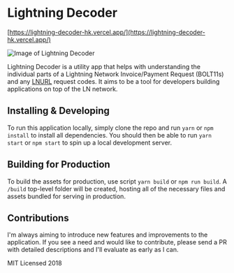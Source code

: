 # Lightning Decoder

[https://lightning-decoder-hk.vercel.app/](https://lightning-decoder-hk.vercel.app/)

![Image of Lightning Decoder](https://i.imgur.com/mg6opec.png)

Lightning Decoder is a utility app that helps with understanding the individual parts of a Lightning Network Invoice/Payment Request (BOLT11s) and any [LNURL](https://github.com/btcontract/lnurl-rfc) request codes. It aims to be a tool for developers building applications on top of the LN network.

## Installing & Developing

To run this application locally, simply clone the repo and run `yarn` or `npm install` to install all dependencies. You should then be able to run `yarn start` or `npm start` to spin up a local development server.

## Building for Production

To build the assets for production, use script `yarn build` or `npm run build`. A `/build` top-level folder will be created, hosting all of the necessary files and assets bundled for serving in production.

## Contributions

I'm always aiming to introduce new features and improvements to the application. If you see a need and would like to contribute, please send a PR with detailed descriptions and I'll evaluate as early as I can.

MIT Licensed 2018
